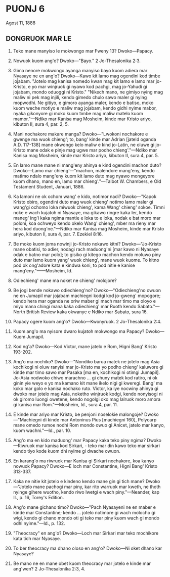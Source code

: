 # PUONJ 6
Agost 11, 1888

## DONGRUOK MAR LE

1. Teko mane manyiso le mokwongo mar Fweny 13? Dwoko—Papacy.

2. Nowuok kuom ang'o? Dwoko—"Bayo." 2 Jo-Thesalonika 2:3.

3. Gima nenore mokwongo ayanga manyiso bayo kuom adiera mar Nyasaye ne en ang'o? Dwoko—Kawo kit lamo mag ogendini kod timbe jojabam. "Jotelo mag kanisa nomedo kwan mag kit lamo e lamo mar jo-Kristo, e yo mar winjruok gi nyawo kod pachgi, mag jo-Yahudi gi jojabam, mondo oduoggi ni Kristo." "Nikech mano, ne gimiyo nying mag maliw ni pek mag injili, kendo gimedo chulo sawo maler gi nying mopwodhi. Ne gitiyo, e gimoro ayanga maler, kendo e batiso, moko kuom weche motiyo e maliw mag jojabam, kendo gidhi nyime mabor, nyaka gikonyore gi moko kuom timbe mag maliw matelo kuom mamor."—Ndiko mar Kanisa mag Mosheim, kinde mar Kristo ariyo, kibuton II, sura 4, par. 2, 5.

4. Mani nochakore makare manga? Dwoko—"Lwokoni nochakore e gwenge ma wuok chieng'; to, bang' kinde mar Adrian [jateld oganda A.D. 117-138] mane okwongo kelo maliw e kind jo-Latin, ne oluwe gi jo-Kristo mane odak e pinje mag ugwe mar podho chieng'."—Ndiko mar Kanisa mag Mosheim, kinde mar Kristo ariyo, kibuton II, sura 4, par. 5.

5. En lamo mane mane ni mang'eny ahinya e kind ogendini machon duto? Dwoko—Lamo mar chieng'—"machon, malendore mang'eny, kendo matimo ndalo mang'eny kuom kit lamo duto mag nyawo mongeyore kuom dhano, mano en, lamo mar chieng'."—Talbot W. Chambers, e Old Testament Student, Januari, 1886.

6. Ka lamoni ne ok ochom wang' e kido, notimor nadi? Dwoko—"Kapok Kristo obiro, ogendini duto mag wuok chieng' notimo lamo maler gi wang'gi ochomo loka miwuok chieng', kama Wang' chieng' sokoe. Timni noke e wach kujatoh ni Nyasaye, ma gikawo ringre kaka ler, kendo maneg' ing'i kaka ngima mantie e loka to e loka, nodak e bat moro mar poloni, koa ochweyo kendo okelo Wang' chieng', mber ma rieny mar hera kod duong'ne."—Ndiko mar Kanisa mag Mosheim, kinde mar Kristo ariyo, kibuton II, sura 4, par. 7. Ezekiel 8:16.

7. Be moko kuom joma nowinji jo-Kristo nokawo kitni? Dwoko—"Jo-Kristo mane obatisi, to adier, nodagi rach maduong'ni [mar kawo ni Nyasaye odak e batno mar polo]; to gisiko gi kitego machon kendo moluwo piny duto mar lamo kuom yang' wuok chieng', mane wuok kuome. To kitno pod ok ong'adore kata e kindwa koni, to pod nitie e kanise mang'eny."——Mosheim, Id.

8. Odiechieng' mane ma noket ne chieng' molojore?

9. Be jogi bende nokawo odiechieng'no? Dwoko—"Odiechieng'no owuon ne en Jumapil mar jojabam machiegni kodgi kod jo-gweng' mopogore; kendo hera mar oganda ne oriw maber gi mach mar timo ma oloyo e miyo mana chingi mana kaka odiechieng' mar Ruoth kendo Sabato."—North British Review kaka okwanye e Ndiko mar Sabato, sura 16.

10. Papacy ogere kuom ang'o? Dwoko—Kwonyruok. 2 Jo-Thesalonika 2:4.

11. Kuom ang'o ma nyisore dwaro kujatoh mokwongo ma Papacy? Dwoko—Kuom Jumapil.

12. Kod ng'a? Dwoko—Kod Victor, mane jatelo e Rom, Higni Bang' Kristo 193-202.

13. Ang'o ma nochiko? Dwoko—"Nondiko barua matek ne jotelo mag Asia kochikogi ni oluw ranyisi mar jo-Kristo ma yo podho chieng' kaluwore gi kinde mar timo sawo mar Pasaka [ma en, kochikogi ni otimgi Jumapil]. Jo-Asia nodwoko chiwo marachno ... gi chuny matek kod ratiro, ni ok ginin yie weyo e yo ma kamano kit mane ikelo nigi gi kweregi. Bang' ma koko mar golo e kanisa nochako ruto. Victor, ka iye nocwiny ahinya gi dwoko mar jotelo mag Asia, noketho winjruok kodgi, kendo nonyisogi ni ok giromo luongi owetene, kendo nogolgi oko mag lalruok moro amora gi kanisa mar Rom."—Mosheim, Id., sura 4, par. 11.

14. E kinde mar ariyo mar Kristo, be penjoni noselokie malongoje? Dwoko—"Machiegni di kinde mar Antoninus Pius [machiegni 160], Polycarp mane omedo rumoe nodhi Rom mondo owuo gi Anicet, jatelo mar kanyo, kuom wachni."—Id., par. 10.

15. Ang'o ma en kido maduong' mar Papacy kaka teko piny ngima? Dwoko—Riwruok mar kanisa kod Sirkari, - teko mar din kawo teko mar sirkari kendo tiyo kode kuom dhi nyime gi dwache owuon.

16. En karang'o ma riwruok mar Kanisa gi Sirkari nochakore, koa kanyo nowuok Papacy? Dwoko—E loch mar Constantine, Higni Bang' Kristo 313-337.

17. Kaka ne nitie kit jotelo e kindeno kendo mane gin gi tich mane? Dwoko—"Jotelo mane pachogi mar piny, kar rito warruok mar kweth, ne thoth nyinge gihere wuotho, kendo riwo lwetgi e wach piny."—Neander, kap II., p. 16, Torey's Edition.

18. Ang'o mane gichano timo? Dwoko—"Pach Nyasayeni ne en maber e kinde mar Constantine; kendo ... jotelo notimore gi wach molocho gi wigi, kendo gi chano mondo oti gi teko mar piny kuom wach gi mondo odhi nyime."—Id., p. 132.

19. "Theocracy" en ang'o? Dwoko—Loch mar Sirkari mar teko mochikore kata tich mar Nyasaye.

20. To ber theocracy ma dhano oloso en ang'o? Dwoko—Ni oket dhano kar Nyasaye?

21. Be mano ne en mane obet kuom theocracy mar jotelo e kinde mar ang'wen? 2 Jo-Thesalonika 2:3, 4.

